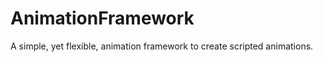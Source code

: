 AnimationFramework
==================

A simple, yet flexible, animation framework to create scripted animations.
